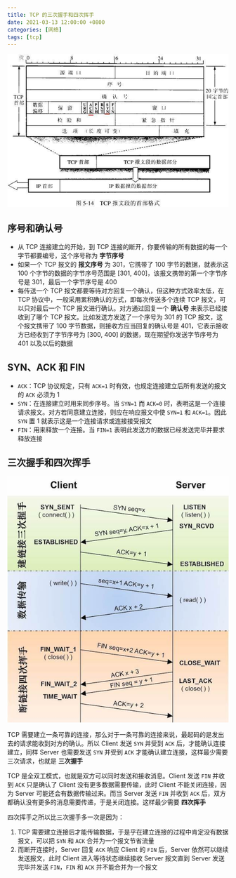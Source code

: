 ```yaml
---
title: TCP 的三次握手和四次挥手
date: 2021-03-13 12:00:00 +0800
categories: [网络]
tags: [tcp]
---
```


![tpc_header.jpeg](/assets/2021-03-23-tcp-handshake-goodbye/tcp_header.jpeg)

## 序号和确认号

* 从 TCP 连接建立的开始，到 TCP 连接的断开，你要传输的所有数据的每一个字节都要编号，这个序号称为 **字节序号**
* 如果一个 TCP 报文的 **报文序号** 为 301，它携带了 100 字节的数据，就表示这 100 个字节的数据的字节序号范围是 [301, 400]，该报文携带的第一个字节序号是 301，最后一个字节序号是 400
* 每传送一个 TCP 报文都要等待对方回复一个确认，但这种方式效率太低，在 TCP 协议中，一般采用累积确认的方式，即每次传送多个连续 TCP 报文，可以只对最后一个 TCP 报文进行确认。对方通过回复一个 **确认号** 来表示已经接收到了哪个 TCP 报文。比如发送方发送了一个序号为 301 的 TCP 报文，这个报文携带了 100 字节数据，则接收方应当回复的确认号是 401，它表示接收方已经收到了字节序号为 [300, 400] 的数据，现在期望你发送字节序号为 401 以及以后的数据

## SYN、ACK 和 FIN

* `ACK`：TCP 协议规定，只有 `ACK=1` 时有效，也规定连接建立后所有发送的报文的 `ACK` 必须为 1
* `SYN`：在连接建立时用来同步序号。当 `SYN=1` 而 `ACK=0` 时，表明这是一个连接请求报文。对方若同意建立连接，则应在响应报文中使 `SYN=1` 和 `ACK=1`。因此 `SYN` 置 1 就表示这是一个连接请求或连接接受报文
* `FIN`：用来释放一个连接。当 `FIN=1` 表明此发送方的数据已经发送完毕并要求释放连接

## 三次握手和四次挥手

![](/assets/2021-03-23-tcp-handshake-goodbye/tcp_sequence.jpeg)

TCP 需要建立一条可靠的连接，那么对于一条可靠的连接来说，最起码的是发出去的请求能收到对方的确认。所以 Client 发送 `SYN` 并受到 `ACK` 后，才能确认连接建立，同样 Server 也需要发送 `SYN` 并受到 `ACK` 才能确认建立连接，这样最少需要三次请求，也就是 **三次握手**


TCP 是全双工模式，也就是双方可以同时发送和接收消息。Client 发送 `FIN` 并收到 `ACK` 只是确认了 Client 没有更多数据需要传输，此时 Client 不能关闭连接，因为 Server 可能还会有数据传输过来。而当 Server 发送 `FIN` 并收到 `ACK` 后，双方都确认没有更多的消息需要传递，于是关闭连接。这样最少需要 **四次挥手**

四次挥手之所以比三次握手多一次是因为：
1. TCP 需要建立连接后才能传输数据，于是乎在建立连接的过程中肯定没有数据报文，可以把 `SYN` 和 `ACK` 合并为一个报文节省流量
2. 而断开连接时，Server 回复 `ACK` 响应 Client 的 `FIN` 后，Server 依然可以继续发送报文，此时 Client 进入等待状态继续接收 Server 报文直到 Server 发送完毕并发送 `FIN`，`FIN` 和 `ACK` 并不能合并为一个报文